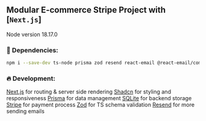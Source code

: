 ## Modular E-commerce Stripe Project with [`Next.js`]
Node version 18.17.0

### 🚀 Dependencies:

```bash
npm i --save-dev ts-node prisma zod resend react-email @react-email/components stripe @stripe/stripe-js next @stripe/react-stripe-js
```

### 🔥 Development:

[Next.js](https://nextjs.org/docs) for routing & server side rendering
[Shadcn](https://ui.shadcn.com/docs/installation/next) for styling and responsiveness
[Prisma](https://www.prisma.io/docs/getting-started) for data management
[SQLite](https://www.sqlite.org) for backend storage
[Stripe](https://stripe.com) for payment process
[Zod](https://zod.dev/) for TS schema validation
[Resend](https://resend.com) for more sending emails